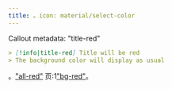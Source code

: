 ```yaml
---
title: 。icon: material/select-color
---
```


Callout metadata: "title-red"

```md
> [!info|title-red] Title will be red
> The background color will display as usual
```

。["all-red"](../combined-styling/page-3.md)
页:1["bg-red"](../bg-styling/page-3.md)。

